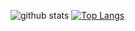 ![github stats](https://github-readme-stats-three-zeta-62.vercel.app/api?username=AirGuanZ&show_icons=true&theme=transparent)
[![Top Langs](https://github-readme-stats.vercel.app/api/top-langs/?username=AirGuanZ&layout=compact)](https://github.com/AirGuanZ/github-readme-stats)
